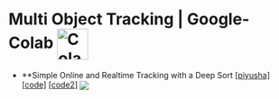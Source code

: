 <a id="multi_object_tracking_"></a>
# Multi Object Tracking | Google-Colab <img alt="Colaboratory logo" width="55px" src="https://colab.research.google.com/img/colab_favicon_256px.png" align="center">
* **Simple Online and Realtime Tracking with a Deep Sort
[[piyusha]](https://arxiv.org/abs/1703.07402)
[[code]](https://github.com/nwojke/deep_sort)
[[code2]](https://github.com/theAIGuysCode/yolov4-deepsort)
[<img src="https://colab.research.google.com/assets/colab-badge.svg" align="center">](https://colab.research.google.com/github/hardik0/Multi-Object-Tracking-Google-Colab/blob/main/YOLOv4-DeepSORT.ipynb)


